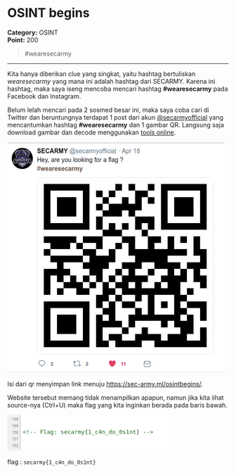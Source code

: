 # OSINT begins
**Category:** OSINT <br>
**Point:** 200

> #wearesecarmy

---

Kita hanya diberikan clue yang singkat, yaitu hashtag bertuliskan _wearesecarmy_ yang mana ini adalah hashtag dari SECARMY. Karena ini hashtag, maka saya iseng mencoba mencari hashtag **#wearesecarmy** pada Facebook dan Instagram.

Belum lelah mencari pada 2 sosmed besar ini, maka saya coba cari di Twitter dan beruntungnya terdapat 1 post dari akun [@secarmyofficial](https://twitter.com/secarmyofficial) yang mencantumkan hashtag **#wearesecarmy** dan 1 gambar QR. Langsung saja download gambar dan decode menggunakan [tools online](https://online-barcode-reader.inliteresearch.com/).

![](./ss01.png)

Isi dari qr menyimpan link menuju https://sec-army.ml/osintbegins/.

Website tersebut memang tidak menampilkan apapun, namun jika kita iihat source-nya (Ctrl+U) maka flag yang kita inginkan berada pada baris bawah.

![](./ss02.png)

flag : `secarmy{1_c4n_do_0s1nt}`